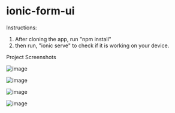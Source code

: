 # ionic-form-ui
Instructions:
1. After cloning the app, run "npm install"
2. then run, "ionic serve" to check if it is working on your device.


Project Screenshots

![image](https://user-images.githubusercontent.com/106530559/180951427-8b6e9216-5ceb-45ac-9bc1-d626d2c704fc.png)

![image](https://user-images.githubusercontent.com/106530559/180951778-4131433c-a955-4c76-a5be-d965ddf1a4fb.png)

![image](https://user-images.githubusercontent.com/106530559/180951816-2cd45cb8-0adc-47e7-a492-f41df167b294.png)

![image](https://user-images.githubusercontent.com/106530559/180956720-ea9233fc-d4df-4b0d-ad04-26b8a1363d5c.png)

